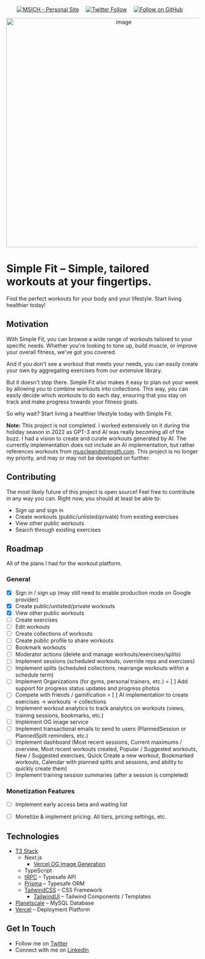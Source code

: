 <div align="center">

[![MSICH - Personal Site](https://img.shields.io/badge/MSICH-Personal%20Site-0892d0)](https://msich.dev/)&emsp;
[![Twitter Follow](https://img.shields.io/twitter/follow/mattsichterman?style=social)](https://twitter.com/mattsichterman)&emsp;
[![Follow on GitHub](https://img.shields.io/github/followers/msichterman?label=Follow%20on%20Github&style=social)](https://github.com/msichterman)&emsp;

<img width="600" alt="image" src="https://user-images.githubusercontent.com/38794918/227691091-233c596a-86bb-4c08-9b41-032ccd4b529f.png">

</div>

# Simple Fit – Simple, tailored workouts at your fingertips.
Find the perfect workouts for your body and your lifestyle. Start living healthier today!

## Motivation
With Simple Fit, you can browse a wide range of workouts tailored to your specific needs. Whether you're looking to tone up, build muscle, or improve your overall fitness, we've got you covered.

And if you don't see a workout that meets your needs, you can easily create your own by aggregating exercises from our extensive library.

But it doesn't stop there. Simple Fit also makes it easy to plan out your week by allowing you to combine workouts into collections. This way, you can easily decide which workouts to do each day, ensuring that you stay on track and make progress towards your fitness goals.

So why wait? Start living a healthier lifestyle today with Simple Fit.

**Note:** This project is not completed. I worked extensively on it during the holiday season in 2022 as GPT-3 and AI was really becoming all of the buzz. I had a vision to create and curate workouts generated by AI. The currently implementation does not include an AI implementation, but rather references workouts from [muscleandstrength.com](https://www.muscleandstrength.com/exercises). This project is no longer my priority, and may or may not be developed on further.

## Contributing
The most likely future of this project is open source! Feel free to contribute in any way you can. Right now, you should at least be able to:
* Sign up and sign in
* Create workouts (public/unlisted/private) from existing exercises
* View other public workouts
* Search through existing exercises

## Roadmap
All of the plans I had for the workout platform.

### General
- [x] Sign in / sign up (may still need to enable production mode on Google provider)
- [x] Create public/unlisted/private workouts
- [x] View other public workouts
- [ ] Create exercises
- [ ] Edit workouts
- [ ] Create collections of workouts
- [ ] Create public profile to share workouts
- [ ] Bookmark workouts
- [ ] Moderator actions (delete and manage workouts/exercises/splits)
- [ ] Implement sessions (scheduled workouts, override reps and exercises)
- [ ] Implement splits (scheduled collections, rearrange workouts within a schedule term)
- [ ] Implement Organizations (for gyms, personal trainers, etc.)
= [ ] Add support for progress status updates and progress photos
- [ ] Compete with friends / gamification
= [ ] AI implementation to create exercises &rarr; workouts &rarr; collections
- [ ] Implement workout analytics to track analytics on workouts (views, training sessions, bookmarks, etc.)
- [ ] Implement OG image service
- [ ] Implement transactional emails to send to users (PlannedSession or PlannedSplit reminders, etc.)
- [ ] Implement dashboard (Most recent sessions, Current maximums / overview, Most recent workouts created, Popular / Suggested workouts, New / Suggested exercises, Quick Create a new workout, Bookmarked workouts, Calendar with planned splits and sessions, and ability to quickly create them)
- [ ] Implement training session summaries (after a session is completed)

### Monetization Features
- [ ] Implement early access beta and waiting list
- [ ] Monetize & implement pricing. All tiers, pricing settings, etc.


## Technologies
* [T3 Stack](https://create.t3.gg/)
  * Next.js
    * [Vercel OG Image Generation](https://vercel.com/docs/concepts/functions/edge-functions/og-image-generation)
  * TypeScript
  * [tRPC](https://trpc.io/) – Typesafe API
  * [Prisma](https://www.prisma.io/client) – Typesafe ORM
  * [TailwindCSS](https://tailwindcss.com/) – CSS Framework
    * [TailwindUI](https://tailwindui.com/) – Tailwind Components / Templates
* [Planetscale](https://planetscale.com/) – MySQL Database
* [Vercel](https://vercel.com/) – Deployment Platform

## Get In Touch
* Follow me on [Twitter](https://twitter.com/mattsichterman)
* Connect with me on [LinkedIn](https://www.linkedin.com/in/msichterman/)
